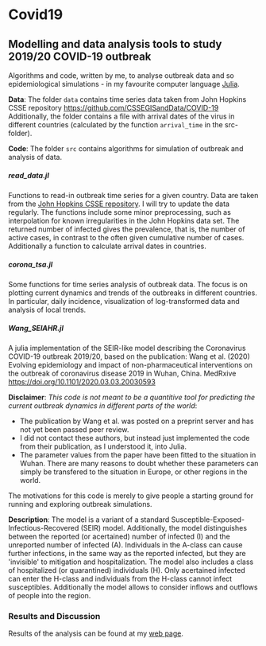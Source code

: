 # Covid19 
## Modelling and data analysis tools to study 2019/20 COVID-19 outbreak

Algorithms and code, written by me, to analyse outbreak data and so epidemiological simulations - in my favourite computer language [Julia](https://julialang.org).

**Data**: The folder `data` contains time series data taken from John Hopkins CSSE repository
https://github.com/CSSEGISandData/COVID-19  
Additionally, the folder contains a file with arrival dates of the virus in different countries (calculated by the function `arrival_time` in the src-folder).


**Code**: The folder `src` contains algorithms for simulation of outbreak and analysis of data. 



##### read_data.jl  
Functions to read-in outbreak time series for a given country. Data are taken from the [John Hopkins CSSE repository](https://github.com/CSSEGISandData/COVID-19). I will try to update the data regularly. The functions include some minor preprocessing, such as interpolation for known irregularities in the John Hopkins data set.
The returned number of infected gives the prevalence, that is, the number of active cases, in contrast to the often given cumulative number of cases.  
Additionally a function to calculate arrival dates in countries.

##### corona_tsa.jl  
Some functions for time series analysis of outbreak data. The focus is on plotting current dynamics and trends of the outbreaks in different countries.
In particular, daily incidence, visualization of log-transformed data and analysis of local trends. 

##### Wang_SEIAHR.jl
A julia implementation of the SEIR-like model describing the Coronavirus COVID-19 outbreak 2019/20,
based on the publication: Wang et al. (2020) Evolving epidemiology and impact of non-pharmaceutical interventions on the outbreak of coronavirus disease 2019 in Wuhan, China. MedRxive https://doi.org/10.1101/2020.03.03.20030593


**Disclaimer**: 
*This code is not meant to be a quantitive tool for predicting the current outbreak dynamics in different parts of the world*:
- The publication by Wang et al. was posted on a preprint server and has not yet been passed peer review.
- I did not contact these authors, but instead just implemented the code from their publication, as I understood it, into Julia.
- The parameter values from the paper have been fitted to the situation in Wuhan. There are many reasons to doubt whether these parameters can simply be transfered to the situation in Europe, or other regions in the world.

The motivations for this code is merely to give people a starting ground for running and exploring outbreak simulations.  

**Description**: The model is a variant of a standard 
Susceptible-Exposed-Infectious-Recovered (SEIR) model.
Additionally, the model distinguishes between the reported (or acertained) number of infected (I) and the unreported number of infected (A). Individuals in the A-class can cause further infections, in the same way as the reported infected, but they are 'invisible' to mitigation and hospitalization. The model also includes a class of hospitalized (or quarantined) individuals (H). Only acertained infected can enter the H-class and individuals from the H-class cannot infect susceptibles. Additionally the model allows to consider inflows and outflows of people into the region.


### Results and Discussion
Results of the analysis can be found at my [web page](https://www.staff.uni-oldenburg.de/bernd.blasius/project/corona). 

 